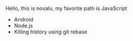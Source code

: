 Hello, this is novalu, my favorite path is JavaScript

* Android
* Node.js
* Killing history using git rebase
